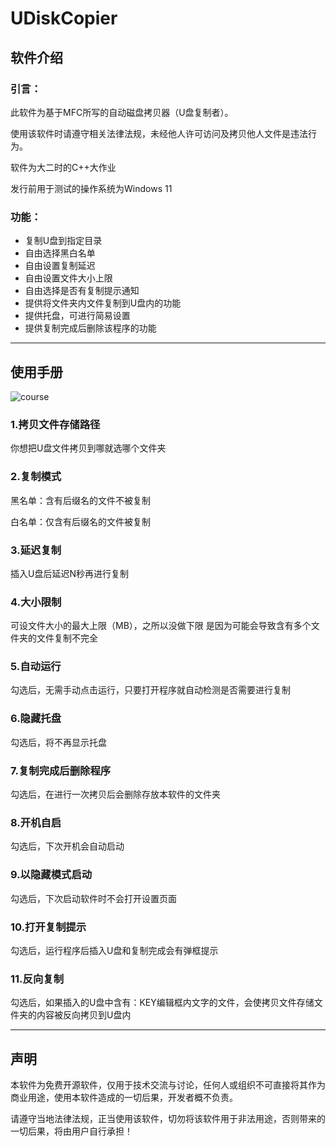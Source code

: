 # UDiskCopier
## 软件介绍
### 引言：
此软件为基于MFC所写的自动磁盘拷贝器（U盘复制者）。

使用该软件时请遵守相关法律法规，未经他人许可访问及拷贝他人文件是违法行为。

软件为大二时的C++大作业

发行前用于测试的操作系统为Windows 11

### 功能：
* 复制U盘到指定目录
* 自由选择黑白名单
* 自由设置复制延迟
* 自由设置文件大小上限
* 自由选择是否有复制提示通知
* 提供将文件夹内文件复制到U盘内的功能
* 提供托盘，可进行简易设置
* 提供复制完成后删除该程序的功能


---
## 使用手册


![course](https://github.com/user-attachments/assets/40a9ce28-229b-4551-a1e9-a702a5e003b1)

### 1.拷贝文件存储路径

你想把U盘文件拷贝到哪就选哪个文件夹

### 2.复制模式

黑名单：含有后缀名的文件不被复制

白名单：仅含有后缀名的文件被复制

### 3.延迟复制

插入U盘后延迟N秒再进行复制

### 4.大小限制

可设文件大小的最大上限（MB），之所以没做下限 是因为可能会导致含有多个文件夹的文件复制不完全

### 5.自动运行

勾选后，无需手动点击运行，只要打开程序就自动检测是否需要进行复制

### 6.隐藏托盘

勾选后，将不再显示托盘

### 7.复制完成后删除程序

勾选后，在进行一次拷贝后会删除存放本软件的文件夹

### 8.开机自启

勾选后，下次开机会自动启动

### 9.以隐藏模式启动

勾选后，下次启动软件时不会打开设置页面

### 10.打开复制提示

勾选后，运行程序后插入U盘和复制完成会有弹框提示

### 11.反向复制

勾选后，如果插入的U盘中含有：KEY编辑框内文字的文件，会使拷贝文件存储文件夹的内容被反向拷贝到U盘内

---

## 声明
本软件为免费开源软件，仅用于技术交流与讨论，任何人或组织不可直接将其作为商业用途，使用本软件造成的一切后果，开发者概不负责。

请遵守当地法律法规，正当使用该软件，切勿将该软件用于非法用途，否则带来的一切后果，将由用户自行承担！

